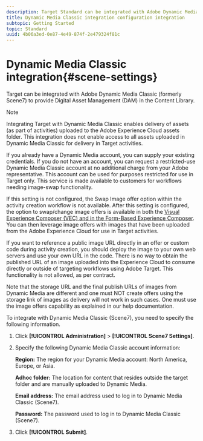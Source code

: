 ```yaml
---
description: Target Standard can be integrated with Adobe Dynamic Media Classic (formerly Scene7) to provide Digital Asset Management (DAM) in the Content Library.
title: Dynamic Media Classic integration configuration integration
subtopic: Getting Started
topic: Standard
uuid: 4b06a3ed-0e87-4e49-874f-2e479324f81c
---
```


# Dynamic Media Classic integration{#scene-settings}

Target can be integrated with Adobe Dynamic Media Classic (formerly Scene7) to provide Digital Asset Management (DAM) in the Content Library.

>[!NOTE]
>
>Integrating Target with Dynamic Media Classic enables delivery of assets (as part of activities) uploaded to the Adobe Experience Cloud assets folder. This integration does not enable access to all assets uploaded in Dynamic Media Classic for delivery in Target activities.

If you already have a Dynamic Media account, you can supply your existing credentials. If you do not have an account, you can request a restricted-use Dynamic Media Classic account at no additional charge from your Adobe representative. This account can be used for purposes restricted for use in Target only. This service is made available to customers for workflows needing image-swap functionality.

If this setting is not configured, the Swap Image offer option within the activity creation workflow is not available. After this setting is configured, the option to swap/change image offers is available in both the [Visual Experience Composer (VEC) and in the Form-Based Experience Composer](../c-experiences/experiences.md#concept_A2E10F6AFB3D4AEAB6951EE14688848D). You can then leverage image offers with images that have been uploaded from the Adobe Experience Cloud for use in Target activities.

If you want to reference a public image URL directly in an offer or custom code during activity creation, you should deploy the image to your own web servers and use your own URL in the code. There is no way to obtain the published URL of an image uploaded into the Experience Cloud to consume directly or outside of targeting workflows using Adobe Target. This functionality is not allowed, as per contract.

Note that the storage URL and the final publish URLs of images from Dynamic Media are different and one must NOT create offers using the storage link of images as delivery will not work in such cases. One must use the image offers capability as explained in our help documentation.

To integrate with Dynamic Media Classic (Scene7), you need to specify the following information. 

1. Click **[!UICONTROL Administration]** > **[!UICONTROL Scene7 Settings]**.

1. Specify the following Dynamic Media Classic account information:

   **Region:** The region for your Dynamic Media account: North America, Europe, or Asia.

   **Adhoc folder:** The location for content that resides outside the target folder and are manually uploaded to Dynamic Media.

   **Email address:** The email address used to log in to Dynamic Media Classic (Scene7).

   **Password:** The password used to log in to Dynamic Media Classic (Scene7).

1. Click **[!UICONTROL Submit]**.
